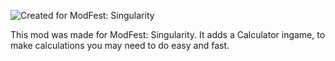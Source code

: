 ![Created for ModFest: Singularity](https://cdn.discordapp.com/attachments/634061748105904131/1089027708371079229/cozy_64h.png)

This mod was made for ModFest: Singularity. It adds a Calculator ingame, to make calculations you may need to do easy and fast.
